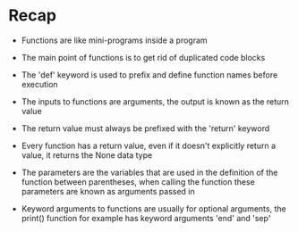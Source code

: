 # Recap

- Functions are like mini-programs inside a program

- The main point of functions is to get rid of duplicated code blocks

- The 'def' keyword is used to prefix and define function names before execution

- The inputs to functions are arguments, the output
  is known as the return value

- The return value must always be prefixed with the 'return' keyword

- Every function has a return value, even if it doesn't explicitly return a value, it returns the None data type

- The parameters are the variables that are used in the definition of the function between parentheses, when calling the function these parameters are known as arguments passed in

- Keyword arguments to functions are usually for optional arguments, the print() function for example has keyword arguments 'end' and 'sep'
